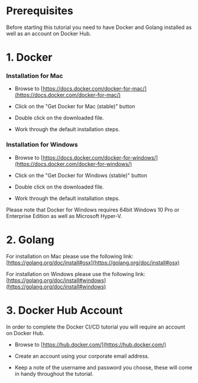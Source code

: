 # Prerequisites

Before starting this tutorial you need to have Docker and Golang installed as well as an account on Docker Hub.

# 1. Docker

### Installation for Mac

- Browse to [https://docs.docker.com/docker-for-mac/](https://docs.docker.com/docker-for-mac/)

- Click on the "Get Docker for Mac (stable)" button

- Double click on the downloaded file.

- Work through the default installation steps.

### Installation for Windows

- Browse to [https://docs.docker.com/docker-for-windows/](https://docs.docker.com/docker-for-windows/)

- Click on the "Get Docker for Windows (stable)" button

- Double click on the downloaded file.

- Work through the default installation steps.

Please note that Docker for Windows requires 64bit Windows 10 Pro or Enterprise Edition as well as Microsoft Hyper-V.

# 2. Golang

For installation on Mac please use the following link: [https://golang.org/doc/install#osx](https://golang.org/doc/install#osx)

For installation on Windows please use the following link: [https://golang.org/doc/install#windows](https://golang.org/doc/install#windows)

# 3. Docker Hub Account

In order to complete the Docker CI/CD tutorial you will require an account on Docker Hub.

- Browse to [https://hub.docker.com/](https://hub.docker.com/)

- Create an account using your corporate email address.

- Keep a note of the username and password you choose, these will come in handy throughout the tutorial.

